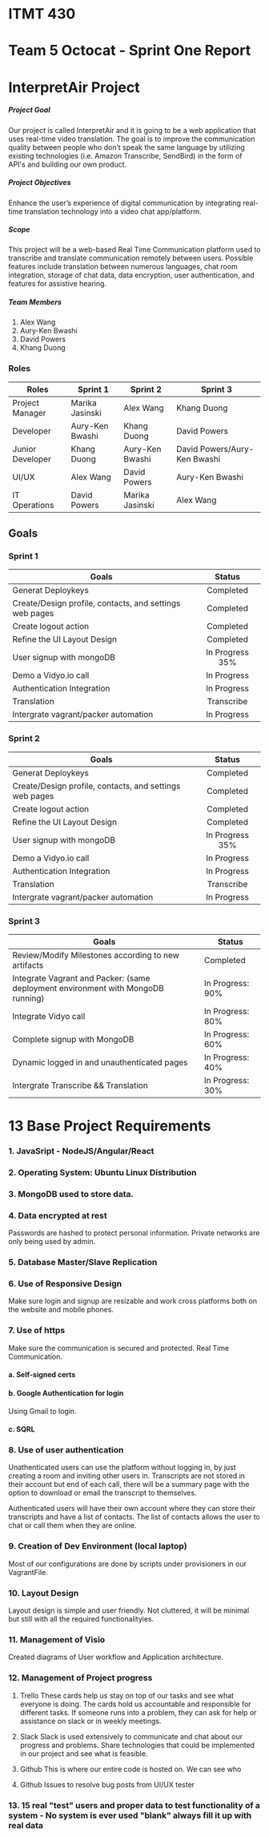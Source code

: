 # ITMT 430 
# Team 5 Octocat - Sprint One Report
# InterpretAir Project

##### Project Goal
Our project is called InterpretAir and it is going to be a web application that uses real-time video translation.
The goal is to improve the communication quality between people who don’t speak the same language by utilizing existing technologies (i.e. Amazon Transcribe, SendBird) in the form of API's and building our own product.

##### Project Objectives
Enhance the user’s experience of digital communication by integrating real-time translation technology into a video chat app/platform.

##### Scope
This project will be a web-based Real Time Communication platform used to transcribe and translate communication remotely between users.
Possible features include translation between numerous languages, chat room integration, storage of chat data, data encryption, user authentication, and features for assistive hearing.

##### Team Members
1. Alex Wang
2. Aury-Ken Bwashi
3. David Powers
4. Khang Duong

### Roles 
| Roles            | Sprint 1           | Sprint 2           |  Sprint 3                         |
| -------------    |--------------------| -------------------|-----------------------------------|
| Project Manager  | Marika Jasinski    | Alex Wang          | Khang Duong                       |
| Developer        | Aury-Ken Bwashi    | Khang Duong        | David Powers                      |
| Junior Developer | Khang Duong        | Aury-Ken Bwashi    | David Powers/Aury-Ken Bwashi      |
| UI/UX            | Alex Wang          | David Powers       | Aury-Ken Bwashi                   |
| IT Operations    | David Powers       | Marika Jasinski    | Alex Wang                         |



## Goals

### Sprint 1
| Goals                                                                                                   | Status             |
| --------------------------------------------------------------------------------------------------------|:------------------:| 
| Generat Deploykeys                                                                                      | Completed          | 
| Create/Design profile, contacts, and settings web pages                                                 | Completed          | 
| Create logout action                                                                                    | Completed          | 
| Refine the UI Layout Design                                                                             | Completed          | 
| User signup with mongoDB                                                                                | In Progress 35%    | 
| Demo a Vidyo.io call                                                                                    | In Progress        | 
| Authentication Integration                                                                              | In Progress        | 
| Translation | Transcribe                                                                                | In Progress        | 
| Intergrate vagrant/packer automation                                                                    | In Progress        |

### Sprint 2
| Goals                                                                                                   | Status             |
| --------------------------------------------------------------------------------------------------------|:------------------:| 
| Generat Deploykeys                                                                                      | Completed          | 
| Create/Design profile, contacts, and settings web pages                                                 | Completed          | 
| Create logout action                                                                                    | Completed          | 
| Refine the UI Layout Design                                                                             | Completed          | 
| User signup with mongoDB                                                                                | In Progress 35%    | 
| Demo a Vidyo.io call                                                                                    | In Progress        | 
| Authentication Integration                                                                              | In Progress        | 
| Translation | Transcribe                                                                                | In Progress        | 
| Intergrate vagrant/packer automation                                                                    | In Progress        |

### Sprint 3
| Goals                                                                                            | Status           |
| -------------------------------------------------------------------------------------------------|------------------| 
| Review/Modify Milestones according to new artifacts                                              | Completed        | 
| Integrate Vagrant and Packer: (same deployment environment with MongoDB running)                 | In Progress: 90% | 
| Integrate Vidyo call                                                                             | In Progress: 80% | 
| Complete signup with MongoDB                                                                     | In Progress: 60% | 
| Dynamic logged in and unauthenticated pages                                                      | In Progress: 40% | 
| Intergrate Transcribe && Translation                                                             | In Progress: 30% | 

# 13 Base Project Requirements
### 1. JavaSript - NodeJS/Angular/React
### 2. Operating System: Ubuntu Linux Distribution
### 3. MongoDB used to store data.
### 4. Data encrypted at rest
Passwords are hashed to protect personal information. Private networks are only being used by admin.
### 5. Database Master/Slave Replication
### 6. Use of Responsive Design 
Make sure login and signup are resizable and work cross platforms both on the website and mobile phones. 
### 7. Use of https
Make sure the communication is secured and protected. Real Time Communication. 
#### a. Self-signed certs 
#### b. Google Authentication for login
Using Gmail to login. 
#### c. SQRL
### 8. Use of user authentication
Unathenticated users can use the platform without logging in, by just creating a room and inviting other users in. Transcripts are not stored in their account but end of each call, there will be a summary page with the option to download or email the transcript to themselves. 

Authenticated users will have their own account where they can store their transcripts and have a list of contacts. The list of contacts allows the user to chat or call them when they are online. 

### 9. Creation of Dev Environment (local laptop)
Most of our configurations are done by scripts under provisioners in our VagrantFile. 

### 10. Layout Design
Layout design is simple and user friendly. Not cluttered, it will be minimal but still with all the required functionalityies. 

### 11. Management of Visio
Created diagrams of User workflow and Application architecture.

### 12. Management of Project progress
1. Trello
These cards help us stay on top of our tasks and see what everyone is doing. The cards hold us accountable and responsible for different tasks. If someone runs into a problem, they can ask for help or assistance on slack or in weekly meetings. 

2. Slack
Slack is used extensively to communicate and chat about our progress and problems. Share technologies that could be implemented in our project and see what is feasible. 

3. Github
This is where our entire code is hosted on. We can see who 

4. Github Issues to resolve bug posts from UI/UX tester

### 13. 15 real "test" users and proper data to test functionality of a system - No system is ever used "blank" always fill it up with real data

  
